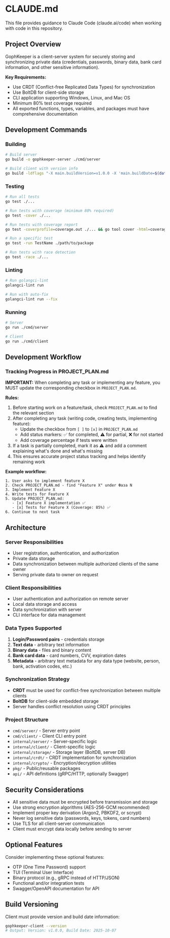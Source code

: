 # CLAUDE.md

This file provides guidance to Claude Code (claude.ai/code) when working with code in this repository.

## Project Overview

GophKeeper is a client-server system for securely storing and synchronizing private data (credentials, passwords, binary data, bank card information, and other sensitive information).

**Key Requirements:**
- Use CRDT (Conflict-free Replicated Data Types) for synchronization
- Use BoltDB for client-side storage
- CLI application supporting Windows, Linux, and Mac OS
- Minimum 80% test coverage required
- All exported functions, types, variables, and packages must have comprehensive documentation

## Development Commands

### Building
```bash
# Build server
go build -o gophkeeper-server ./cmd/server

# Build client with version info
go build -ldflags "-X main.buildVersion=v1.0.0 -X 'main.buildDate=$(date)'" -o gophkeeper-client ./cmd/client
```

### Testing
```bash
# Run all tests
go test ./...

# Run tests with coverage (minimum 80% required)
go test -cover ./...

# Run tests with coverage report
go test -coverprofile=coverage.out ./... && go tool cover -html=coverage.out

# Run a specific test
go test -run TestName ./path/to/package

# Run tests with race detection
go test -race ./...
```

### Linting
```bash
# Run golangci-lint
golangci-lint run

# Run with auto-fix
golangci-lint run --fix
```

### Running
```bash
# Server
go run ./cmd/server

# Client
go run ./cmd/client
```

## Development Workflow

### Tracking Progress in PROJECT_PLAN.md

**IMPORTANT:** When completing any task or implementing any feature, you MUST update the corresponding checkbox in `PROJECT_PLAN.md`.

**Rules:**
1. Before starting work on a feature/task, check `PROJECT_PLAN.md` to find the relevant section
2. After completing any task (writing code, creating tests, implementing feature):
   - Update the checkbox from `[ ]` to `[x]` in `PROJECT_PLAN.md`
   - Add status markers: ✅ for completed, ⚠️ for partial, ❌ for not started
   - Add coverage percentage if tests were written
3. If a task is partially completed, mark it as ⚠️ and add a comment explaining what's done and what's missing
4. This ensures accurate project status tracking and helps identify remaining work

**Example workflow:**
```
1. User asks to implement feature X
2. Check PROJECT_PLAN.md - find "Feature X" under Фаза N
3. Implement Feature X
4. Write tests for Feature X
5. Update PROJECT_PLAN.md:
   - [x] Feature X implementation ✅
   - [x] Tests for Feature X (Coverage: 85%) ✅
6. Continue to next task
```

## Architecture

### Server Responsibilities
- User registration, authentication, and authorization
- Private data storage
- Data synchronization between multiple authorized clients of the same owner
- Serving private data to owner on request

### Client Responsibilities
- User authentication and authorization on remote server
- Local data storage and access
- Data synchronization with server
- CLI interface for data management

### Data Types Supported
1. **Login/Password pairs** - credentials storage
2. **Text data** - arbitrary text information
3. **Binary data** - files and binary content
4. **Bank card data** - card numbers, CVV, expiration dates
5. **Metadata** - arbitrary text metadata for any data type (website, person, bank, activation codes, etc.)

### Synchronization Strategy
- **CRDT** must be used for conflict-free synchronization between multiple clients
- **BoltDB** for client-side embedded storage
- Server handles conflict resolution using CRDT principles

### Project Structure
- `cmd/server/` - Server entry point
- `cmd/client/` - Client CLI entry point
- `internal/server/` - Server-specific logic
- `internal/client/` - Client-specific logic
- `internal/storage/` - Storage layer (BoltDB, server DB)
- `internal/crdt/` - CRDT implementation for synchronization
- `internal/crypto/` - Encryption/decryption utilities
- `pkg/` - Public/reusable packages
- `api/` - API definitions (gRPC/HTTP, optionally Swagger)

## Security Considerations

- All sensitive data must be encrypted before transmission and storage
- Use strong encryption algorithms (AES-256-GCM recommended)
- Implement proper key derivation (Argon2, PBKDF2, or scrypt)
- Never log sensitive data (passwords, keys, tokens, card numbers)
- Use TLS for all client-server communication
- Client must encrypt data locally before sending to server

## Optional Features

Consider implementing these optional features:
- OTP (One Time Password) support
- TUI (Terminal User Interface)
- Binary protocol (e.g., gRPC instead of HTTP/JSON)
- Functional and/or integration tests
- Swagger/OpenAPI documentation for API

## Build Versioning

Client must provide version and build date information:
```bash
gophkeeper-client --version
# Output: Version: v1.0.0, Build Date: 2025-10-07
```

